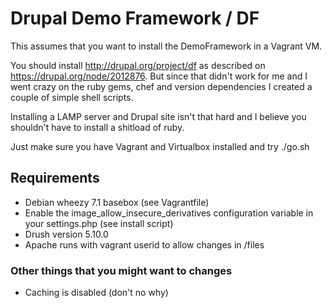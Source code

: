 # Drupal Demo Framework / DF

This assumes that you want to install the DemoFramework in a Vagrant VM.

You should install http://drupal.org/project/df as described on https://drupal.org/node/2012876.
But since that didn't work for me and I went crazy on the ruby gems, chef and version dependencies
I created a couple of simple shell scripts.

Installing a LAMP server and Drupal site isn't that hard and I believe you shouldn't have to install a shitload of ruby.

Just make sure you have Vagrant and Virtualbox installed and try ./go.sh

## Requirements

+ Debian wheezy 7.1 basebox (see Vagrantfile)
+ Enable the image_allow_insecure_derivatives configuration variable in your settings.php (see install script)
+ Drush version 5.10.0
+ Apache runs with vagrant userid to allow changes in /files

### Other things that you might want to changes

+ Caching is disabled (don't no why)